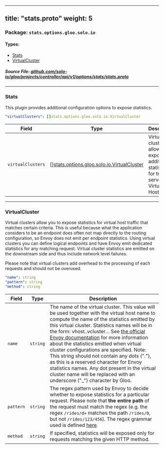 
---
title: "stats.proto"
weight: 5
---

<!-- Code generated by solo-kit. DO NOT EDIT. -->


### Package: `stats.options.gloo.solo.io` 
#### Types:


- [Stats](#stats)
- [VirtualCluster](#virtualcluster)
  



##### Source File: [github.com/solo-io/gloo/projects/controller/api/v1/options/stats/stats.proto](https://github.com/solo-io/gloo/blob/main/projects/controller/api/v1/options/stats/stats.proto)





---
### Stats

 
This plugin provides additional configuration options to expose statistics.

```yaml
"virtualClusters": []stats.options.gloo.solo.io.VirtualCluster

```

| Field | Type | Description |
| ----- | ---- | ----------- | 
| `virtualClusters` | [[]stats.options.gloo.solo.io.VirtualCluster](../stats.proto.sk/#virtualcluster) | Virtual clusters allow exposing additional statistics for traffic served by a Virtual Host. |




---
### VirtualCluster

 
Virtual clusters allow you to expose statistics for virtual host traffic that matches certain criteria.
This is useful because what the application considers to be an endpoint does often not map directly to
the routing configuration, so Envoy does not emit per endpoint statistics. Using virtual clusters you can define
logical endpoints and have Envoy emit dedicated statistics for any matching request. Virtual cluster statistics
are emitted on the downstream side and thus include network level failures.

Please note that virtual clusters add overhead to the processing of each requests and should not be overused.

```yaml
"name": string
"pattern": string
"method": string

```

| Field | Type | Description |
| ----- | ---- | ----------- | 
| `name` | `string` | The name of the virtual cluster. This value will be used together with the virtual host name to compute the name of the statistics emitted by this virtual cluster. Statistics names will be in the form: vhost.<virtual host name>.vcluster.<virtual cluster name>.<stat name>. See [the official Envoy documentation](https://www.envoyproxy.io/docs/envoy/v1.5.0/configuration/http_filters/router_filter#config-http-filters-router-stats) for more information about the statistics emitted when virtual cluster configurations are specified. Note: This string should not contain any dots ("."), as this is a reserved character for Envoy statistics names. Any dot present in the virtual cluster name will be replaced with an underscore ("_") character by Gloo. |
| `pattern` | `string` | The regex pattern used by Envoy to decide whether to expose statistics for a particular request. Please note that **the entire path** of the request must match the regex (e.g. the regex `/rides/d+` matches the path `/rides/0`, but not `/rides/123/456`). The regex grammar used is defined [here](https://en.cppreference.com/w/cpp/regex/ecmascript). |
| `method` | `string` | If specified, statistics will be exposed only for requests matching the given HTTP method. |





<!-- Start of HubSpot Embed Code -->
<script type="text/javascript" id="hs-script-loader" async defer src="//js.hs-scripts.com/5130874.js"></script>
<!-- End of HubSpot Embed Code -->
